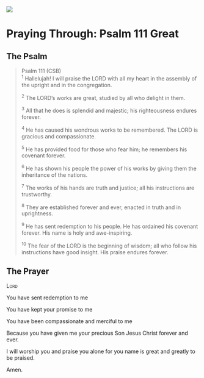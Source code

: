 <img class="intro-right" src="/images/art-paris-psalter.jpg">

# Praying Through: Psalm 111 Great

## The Psalm

>Psalm 111 (CSB)  
><sup>1</sup> Hallelujah! I will praise the LORD with all my heart in the assembly of the upright and in the congregation. 
>
><sup>2</sup> The LORD’s works are great, studied by all who delight in them. 
>
><sup>3</sup> All that he does is splendid and majestic; his righteousness endures forever. 
>
><sup>4</sup> He has caused his wondrous works to be remembered. The LORD is gracious and compassionate. 
>
><sup>5</sup> He has provided food for those who fear him; he remembers his covenant forever. 
>
><sup>6</sup> He has shown his people the power of his works by giving them the inheritance of the nations. 
>
><sup>7</sup> The works of his hands are truth and justice; all his instructions are trustworthy. 
>
><sup>8</sup> They are established forever and ever, enacted in truth and in uprightness. 
>
><sup>9</sup> He has sent redemption to his people. He has ordained his covenant forever. His name is holy and awe-inspiring. 
>
><sup>10</sup> The fear of the LORD is the beginning of wisdom; all who follow his instructions have good insight. His praise endures forever.

## The Prayer

<div style="font-variant: small-caps;">
Lord
</div>

You have sent redemption
  to me

You have kept your promise
  to me

You have been compassionate
  and merciful
  to me

Because you have given me
  your precious Son
  Jesus Christ
  forever and ever.

I will worship you
  and praise you alone
  for you name is great
  and greatly to be praised.

Amen.
